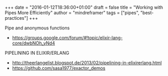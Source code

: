 +++
date = "2016-01-12T18:36:00+01:00"
draft = false
title = "Working with Pipes More Efficiently"
author = "mindreframer"
tags = ["pipes", "best-practices"]
+++





Pipe and anonymous functions
- https://groups.google.com/forum/#!topic/elixir-lang-core/dwbNOh_yNd4


PIPELINING IN ELIXIR/ERLANG
- http://theerlangelist.blogspot.de/2013/02/pipelining-in-elixirerlang.html
- https://github.com/sasa1977/exactor_demos
